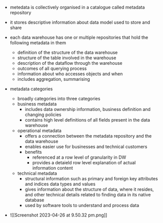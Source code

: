 
- metedata is collectively organised in a catalogue called metadata repository 
- it stores descriptive information about data model used to store and share 

- each data warehouse has one or multiple repositories that hold the following metadata in them
	- definition of the structure of the data warehouse 
	- structure of the table involved in the warehouse 
	- description of the dataflow through the warehouse 
	- outcomes of all querying process
	- information about who accesses objects and when 
	- includes aggregation, summarising  


- metadata categories 
	- broadly categories into three categories 
	- business metadata
		- includes data ownership information, business definition and changing policies 
		- contains high level definitions of all fields present in the data warehouse 
	- operational metadata 
		- offers a connection between the metadata repository and the data warehouse 
		- enables easier use for businesses and technical customers 
		- benefits 
			- referenced at a row level of granularity in DW
			- provides a detaield row level explanation of actual information content 
	- technical metadata 
		- structural information such as primary and foreign key attributes and indices data types and values
		- gives information about the structure of data, where it resides, and other technical details related to finding data in its native database 
		- used by software tools to understand and process data 

- ![[Screenshot 2023-04-26 at 9.50.32 pm.png]]

